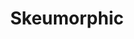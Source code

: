 ---
title: Skeumorphic
layout: design-pattern
category: Other
permalink: ui-patterns/other/skeumorphic/
design-pattern-type: mobile

what: >
 An interface designed to match its real-world counterpart, often used in games.

why: >
 It helps users remember a page easily and can make the interaction more intuitive, improving learnability and the elements’ affordance. 

do: >
 * Show similarities in shape with objects existing in the real world.

 * Consider using it for example lists, card collections, and customisable components.

 * Consider using textures and other realistic attributes.

 * Use for few elements and reduced interactions, since it can easily add clutter.

dont: >
 * It is not necessary to add texture or a 100% hyper-realistic sensation.

 * It is not something created for the digital world without being first a physical object.

tags: >
 Realism, real life, affordance, learnability, skeumorphic, shape, detail, landmark, context.

---